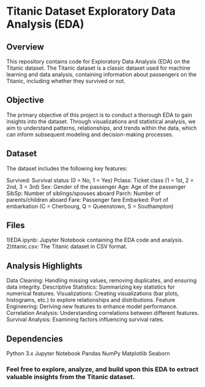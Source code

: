 # Titanic Dataset Exploratory Data Analysis (EDA)
## Overview
This repository contains code for Exploratory Data Analysis (EDA) on the Titanic dataset. The Titanic dataset is a classic dataset used for machine learning and data analysis, containing information about passengers on the Titanic, including whether they survived or not.
## Objective
The primary objective of this project is to conduct a thorough EDA to gain insights into the dataset. Through visualizations and statistical analysis, we aim to understand patterns, relationships, and trends within the data, which can inform subsequent modeling and decision-making processes.
## Dataset
The dataset includes the following key features:

Survived: Survival status (0 = No, 1 = Yes)
Pclass: Ticket class (1 = 1st, 2 = 2nd, 3 = 3rd)
Sex: Gender of the passenger
Age: Age of the passenger
SibSp: Number of siblings/spouses aboard
Parch: Number of parents/children aboard
Fare: Passenger fare
Embarked: Port of embarkation (C = Cherbourg, Q = Queenstown, S = Southampton)
## Files
1)EDA.ipynb: Jupyter Notebook containing the EDA code and analysis.
2)titanic.csv: The Titanic dataset in CSV format.
## Analysis Highlights
Data Cleaning: Handling missing values, removing duplicates, and ensuring data integrity.
Descriptive Statistics: Summarizing key statistics for numerical features.
Visualizations: Creating visualizations (bar plots, histograms, etc.) to explore relationships and distributions.
Feature Engineering: Deriving new features to enhance model performance.
Correlation Analysis: Understanding correlations between different features.
Survival Analysis: Examining factors influencing survival rates.
## Dependencies
Python 3.x
Jupyter Notebook
Pandas
NumPy
Matplotlib
Seaborn

### Feel free to explore, analyze, and build upon this EDA to extract valuable insights from the Titanic dataset.
